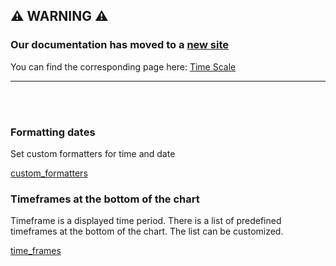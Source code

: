 ## :warning: WARNING :warning:

### Our documentation has moved to a [new site](https://www.tradingview.com/charting-library-docs/)

You can find the corresponding page here: [Time Scale
](https://www.tradingview.com/charting-library-docs/latest/ui_elements/Time-Scale)

---

<br/>
<br/>

### Formatting dates

Set custom formatters for time and date

[custom_formatters](Widget-Constructor#custom_formatters)

### Timeframes at the bottom of the chart

Timeframe is a displayed time period. There is a list of predefined timeframes at the bottom of the chart. The list can be customized.

[time_frames](Widget-Constructor#time_frames)
